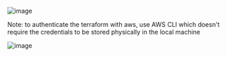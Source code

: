 ![image](https://github.com/venkatesh-reddy679/terraform_aws_ec2_s3/assets/60383183/778f9391-6c19-46c0-8ae2-c873b7e2f6f2)

Note:
to authenticate the terraform with aws, use AWS CLI which doesn't require the credentials to be stored physically in the local machine

![image](https://github.com/venkatesh-reddy679/terraform_aws_ec2_s3/assets/60383183/1948f4ea-571b-4db4-9afc-c2538b30bb99)
